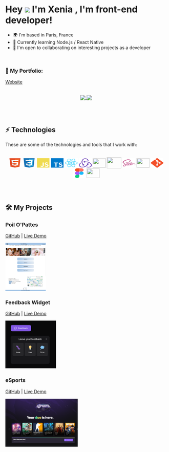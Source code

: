 <h1> Hey <img src="https://raw.githubusercontent.com/kaueMarques/kaueMarques/master/hi.gif" height="30px"> I'm Xenia , I'm front-end developer! </h1>

*   🌍  I'm based in Paris, France
*   🧠  Currently learning Node.js / React Native
*   🤝  I'm open to collaborating on interesting projects as a developer

<br>

  ### 🎨 My Portfolio: 
  
 
  <a href="https://xenia-dev.vercel.app/" target="_blank">Website</a>
  
 
<br/>
 
<div align="center">
<a href="https://github.com/xeniaalex3/github-readme-stats" margin="22rem">
<img align="center" src="https://github-readme-stats.vercel.app/api?username=xeniaalex3&theme=omni&show_icons=true&include_all_commits=true&count_private=true" />
</a>
 
<a href="https://github.com/xeniaalex3/convoychat">
   <img align="center" src="https://github-readme-stats.vercel.app/api/top-langs/?username=xeniaalex3&layout=compact&langs_count=9&theme=omni" />
   </a>   
</div>
 
<br></br>  
 
  ## ⚡ Technologies
  
  These are some of the technologies and tools that I work with:
  
<div align="center" style="display: inline-block"><br>
  
  <img align="center" alt="Xenia-HTML" height="30" width="40" src="https://raw.githubusercontent.com/devicons/devicon/master/icons/html5/html5-original.svg">
  <img align="center" alt="Xenia-CSS" height="30" width="40" src="https://raw.githubusercontent.com/devicons/devicon/master/icons/css3/css3-original.svg">
  <img align="center" alt="Xenia-Js" height="30" width="40" src="https://raw.githubusercontent.com/devicons/devicon/master/icons/javascript/javascript-plain.svg">
  <img align="center" alt="Xenia-Ts" height="30" width="40" src="https://raw.githubusercontent.com/devicons/devicon/master/icons/typescript/typescript-plain.svg">
  <img align="center" alt="Xenia-React" height="30" width="40" src="https://raw.githubusercontent.com/devicons/devicon/master/icons/react/react-original.svg">
  <img align="center" alt="Xenia-Redux" height="30" width="40" src="https://raw.githubusercontent.com/devicons/devicon/master/icons/redux/redux-original.svg">
  <img align="center" height="30" width="40" src="https://cdn.jsdelivr.net/gh/devicons/devicon/icons/nodejs/nodejs-original.svg" />
  <img align="center" height="35" width="45" src="https://cdn.jsdelivr.net/gh/devicons/devicon/icons/mysql/mysql-original-wordmark.svg" />
  <img align="center" alt="Xenia-Sass" height="30" width="40" src="https://raw.githubusercontent.com/devicons/devicon/master/icons/sass/sass-original.svg">
  <img align="center" height="30" width="40" src="https://cdn.jsdelivr.net/gh/devicons/devicon/icons/tailwindcss/tailwindcss-plain.svg" />
  <img align="center" alt="Xenia-Git" height="30" width="40" src="https://raw.githubusercontent.com/devicons/devicon/master/icons/git/git-original.svg">
  <img align="center" alt="Xenia-Figma" height="30" width="40" src="https://raw.githubusercontent.com/devicons/devicon/master/icons/figma/figma-original.svg">
  <img align="center" height="30" width="40" src="https://cdn.jsdelivr.net/gh/devicons/devicon/icons/linux/linux-original.svg" />
</div>

<br></br>

 ## 🛠️ My Projects

### Poil O'Pattes 

[GitHub](https://github.com/xeniaalex3/Poil-O-Pattes) | [Live Demo](poilsopattes.raffiskender.com/)
<div align="left">
 <a href="poilsopattes.raffiskender.com/"><img height='150' src="assets/img/poilsopattes.png"/></a>
</div>



### Feedback Widget 
[GitHub](https://github.com/xeniaalex3/Feedback-Widget) | [Live Demo](https://feedback-widget-xi-snowy.vercel.app/)
<div align="left">
<a href="https://feedback-widget-xi-snowy.vercel.app/"><img height='150' src="assets/img/feedback1.png"/></a>




### eSports 
[GitHub](https://github.com/xeniaalex3/eSports) | [Live Demo](https://e-sports-phi.vercel.app/)
<div align="left">
 <a href=""><img height='150' src="assets/img/esports.png"/></a>











